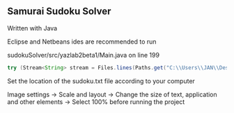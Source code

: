 ## Samurai Sudoku Solver

Written with Java

Eclipse and Netbeans ides are recommended to run

sudokuSolver/src/yazlab2beta1/Main.java on line 199

```java
try (Stream<String> stream = Files.lines(Paths.get("C:\\Users\\JAN\\Desktop\\sudoku.txt"))) {
```

Set the location of the sudoku.txt file according to your computer

Image settings -> Scale and layout -> Change the size of text, application and other elements -> Select 100% before running the project
